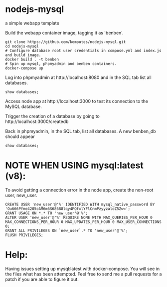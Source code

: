 # nodejs-mysql
a simple webapp template

Build the webapp container image, tagging it as 'benben'.
```
git clone https://github.com/komputes/nodejs-mysql.git
cd nodejs-mysql
# Configure database root user credentials in compose.yml and index.js and build image.
docker build . -t benben
# Spin up mysql, phpmyadmin and benben containers.
docker-compose up
```

Log into phpmyadmin at http://localhost:8080 and in the SQL tab list all databases.
```
show databases;
```

Access node app at http://localhost:3000 to test its connection to the MySQL database.

Trigger the creation of a database by going to http://localhost:3000/createdb

Back in phpmyadmin, in the SQL tab, list all databases. A new benben_db should appear
```
show databases;
```


# NOTE WHEN USING mysql:latest (v8):
To avoid getting a connection error in the node app, create the non-root user, new_user. 


```
CREATE USER 'new_user'@'%' IDENTIFIED WITH mysql_native_password BY 'Ou666Pfme4205oAM6m6S68688lqy4PQfxlYFlCnmPzyyzaloZ5Zw=';
GRANT USAGE ON *.* TO 'new_user'@'%';
ALTER USER 'new_user'@'%' REQUIRE NONE WITH MAX_QUERIES_PER_HOUR 0 MAX_CONNECTIONS_PER_HOUR 0 MAX_UPDATES_PER_HOUR 0 MAX_USER_CONNECTIONS 0;
GRANT ALL PRIVILEGES ON `new_user`.* TO 'new_user'@'%';
FLUSH PRIVILEGES;
```
# Help:
Having issues setting up mysql:latest with docker-compose. You will see in the files what has been attempted.
Feel free to send me a pull requests for a patch if you are able to figure it out. 
